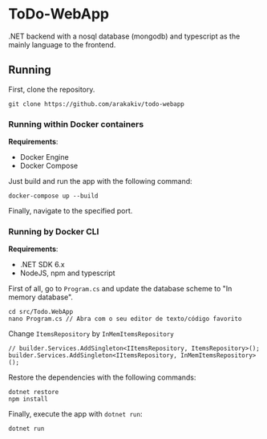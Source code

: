 # ToDo-WebApp
.NET backend with a nosql database (mongodb) and typescript as the mainly language to the frontend.

## Running
First, clone the repository.
```
git clone https://github.com/arakakiv/todo-webapp
```

### Running within Docker containers
**Requirements**:
 - Docker Engine
 - Docker Compose

Just build and run the app with the following command:

```
docker-compose up --build             
```

Finally, navigate to the specified port.

### Running by Docker CLI
**Requirements**:
 - .NET SDK 6.x
 - NodeJS, npm and typescript

First of all, go to `Program.cs` and update the database scheme to "In memory database".
```
cd src/Todo.WebApp
nano Program.cs // Abra com o seu editor de texto/código favorito
```
Change `ItemsRepository` by `InMemItemsRepository`
```
// builder.Services.AddSingleton<IItemsRepository, ItemsRepository>();
builder.Services.AddSingleton<IItemsRepository, InMemItemsRepository>();
```

Restore the dependencies with the following commands:
```
dotnet restore
npm install
```
Finally, execute the app with `dotnet run`:
```
dotnet run
```

